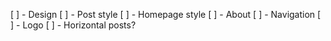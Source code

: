 [ ] - Design
[ ] - Post style
[ ] - Homepage style
[ ] - About
[ ] - Navigation
[ ] - Logo
[ ] - Horizontal posts?
